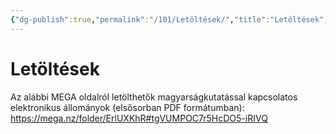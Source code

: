 ```yaml
---
{"dg-publish":true,"permalink":"/101/Letöltések/","title":"Letöltések","created":"2023-12-28T07:46","updated":"2023-12-28T07:46"}
---
```



# Letöltések

Az alábbi MEGA oldalról letölthetők magyarságkutatással kapcsolatos elektronikus állományok (elsősorban PDF formátumban):  
https://mega.nz/folder/ErlUXKhR#tgVUMPOC7r5HcDO5-iRIVQ
